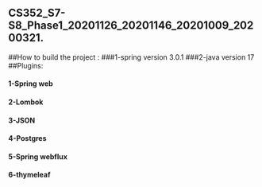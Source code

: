 ##  CS352_S7-S8_Phase1_20201126_20201146_20201009_20200321.

##How to build the project :
###1-spring version 3.0.1
###2-java version 17
##Plugins:
#### 1-Spring web
#### 2-Lombok
#### 3-JSON
#### 4-Postgres
#### 5-Spring webflux
#### 6-thymeleaf
